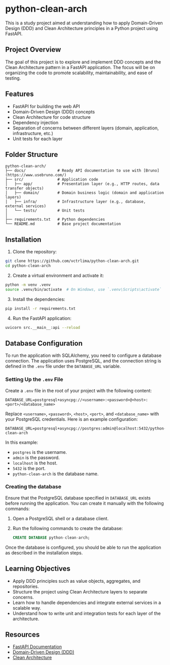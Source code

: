 # python-clean-arch

This is a study project aimed at understanding how to apply Domain-Driven Design (DDD) and Clean Architecture principles in a Python project using FastAPI.

## Project Overview

The goal of this project is to explore and implement DDD concepts and the Clean Architecture pattern in a FastAPI application. The focus will be on organizing the code to promote scalability, maintainability, and ease of testing.

## Features

- FastAPI for building the web API
- Domain-Driven Design (DDD) concepts
- Clean Architecture for code structure
- Dependency injection
- Separation of concerns between different layers (domain, application, infrastructure, etc.)
- Unit tests for each layer

## Folder Structure

```plaintext
python-clean-arch/
├── docs/              # Ready API documentation to use with [Bruno](https://www.usebruno.com/)
├── src/               # Application code
│   ├── app/           # Presentation layer (e.g., HTTP routes, data transfer objects)
│   ├── domain/        # Domain business logic (domain and application layers)
│   ├── infra/         # Infrastructure layer (e.g., database, external services)
│   └── tests/         # Unit tests
│
├── requirements.txt   # Python dependencies
└── README.md          # Base project documentation
```

## Installation

1. Clone the repository:

```bash
git clone https://github.com/vctrlima/python-clean-arch.git
cd python-clean-arch
```

2. Create a virtual environment and activate it:

```bash
python -m venv .venv
source .venv/bin/activate  # On Windows, use `.venv\Scripts\activate`
```

3. Install the dependencies:

```bash
pip install -r requirements.txt
```

4. Run the FastAPI application:

```bash
uvicorn src.__main__:api --reload
```

## Database Configuration

To run the application with SQLAlchemy, you need to configure a database connection. The application uses PostgreSQL, and the connection string is defined in the `.env` file under the `DATABASE_URL` variable. 

### Setting Up the `.env` File

Create a `.env` file in the root of your project with the following content:

```plaintext
DATABASE_URL=postgresql+asyncpg://<username>:<password>@<host>:<port>/<database_name>
```

Replace `<username>`, `<password>`, `<host>`, `<port>`, and `<database_name>` with your PostgreSQL credentials. Here is an example configuration:

```plaintext
DATABASE_URL=postgresql+asyncpg://postgres:admin@localhost:5432/python-clean-arch
```

In this example:
- `postgres` is the username.
- `admin` is the password.
- `localhost` is the host.
- `5432` is the port.
- `python-clean-arch` is the database name.

### Creating the database

Ensure that the PostgreSQL database specified in `DATABASE_URL` exists before running the application. You can create it manually with the following commands:

1. Open a PostgreSQL shell or a database client.
2. Run the following commands to create the database:

   ```sql
   CREATE DATABASE python-clean-arch;
   ```

Once the database is configured, you should be able to run the application as described in the installation steps.

## Learning Objectives

- Apply DDD principles such as value objects, aggregates, and repositories.
- Structure the project using Clean Architecture layers to separate concerns.
- Learn how to handle dependencies and integrate external services in a scalable way.
- Understand how to write unit and integration tests for each layer of the architecture.

## Resources

- [FastAPI Documentation](https://fastapi.tiangolo.com/)
- [Domain-Driven Design (DDD)](https://martinfowler.com/bliki/DomainDrivenDesign.html)
- [Clean Architecture](https://8thlight.com/blog/uncle-bob/2012/08/13/the-clean-architecture.html)
